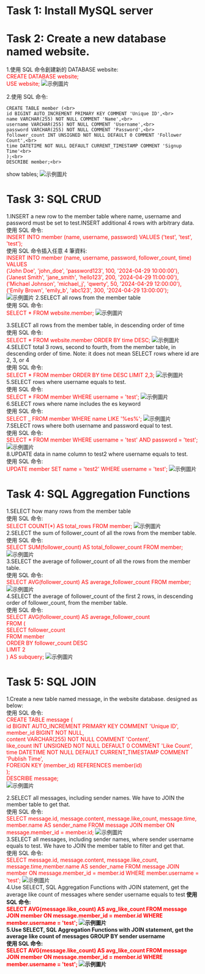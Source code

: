 # Task 1: Install MySQL server <br>

# Task 2: Create a new database named website.

1.使用 SQL 命令創建新的 DATABASE website:<br>
<span style="color:red">CREATE DATABASE website;<br>
USE website;</span>
![示例圖片](pic1.JPG)

2.使用 SQL 命令:<br>
```
CREATE TABLE member (<br>
id BIGINT AUTO_INCREMENT PRIMARY KEY COMMENT 'Unique ID',<br>
name VARCHAR(255) NOT NULL COMMENT 'Name',<br>
username VARCHAR(255) NOT NULL COMMENT 'Username',<br>
password VARCHAR(255) NOT NULL COMMENT 'Password',<br>
follower_count INT UNSIGNED NOT NULL DEFAULT 0 COMMENT 'Follower Count',<br>
time DATETIME NOT NULL DEFAULT CURRENT_TIMESTAMP COMMENT 'Signup Time'<br>
);<br>
DESCRIBE member;<br>
```
show tables;
![示例圖片](pic2.JPG)

# Task 3: SQL CRUD <br>

1.INSERT a new row to the member table where name, username and password must be set to test.INSERT additional 4 rows with arbitrary data.<br>
使用 SQL 命令:<br>
<span style="color:red">INSERT INTO member (name, username, password) VALUES ('test', 'test', 'test');</span><br>
使用 SQL 命令插入任意 4 筆資料:<br>
<span style="color:red">
INSERT INTO member (name, username, password, follower_count, time) <br>
VALUES <br>
('John Doe', 'john_doe', 'password123', 100, '2024-04-29 10:00:00'),<br>
('Janest Smith', 'jane_smith', 'hello123', 200, '2024-04-29 11:00:00'),<br>
('Michael Johnson', 'michael_j', 'qwerty', 50, '2024-04-29 12:00:00'),<br>
('Emily Brown', 'emily_b', 'abc123', 300, '2024-04-29 13:00:00');
</span><br>
![示例圖片](pic3.JPG)
2.SELECT all rows from the member table<br>
使用 SQL 命令:<br>
<span style="color:red">
SELECT \* FROM website.member;
</span>
![示例圖片](pic4.JPG)

3.SELECT all rows from the member table, in descending order of time<br>
使用 SQL 命令:<br>
<span style="color:red">
SELECT \* FROM website.member ORDER BY time DESC;
</span>
![示例圖片](pic5.JPG)
4.SELECT total 3 rows, second to fourth, from the member table, in descending order of time. Note: it does not mean SELECT rows where id are 2, 3, or 4<br>
使用 SQL 命令:<br>
<span style="color:red">
SELECT \* FROM member ORDER BY time DESC LIMIT 2,3;
</span>
![示例圖片](pic6.JPG)
5.SELECT rows where username equals to test.<br>
使用 SQL 命令:<br>
<span style="color:red">
SELECT \* FROM member WHERE username = 'test';
</span>
![示例圖片](pic7.JPG) <br>
6.SELECT rows where name includes the es keyword<br>
使用 SQL 命令:<br>
<span style="color:red">
SELECT \_ FROM member WHERE name LIKE '%es%';
</span>
![示例圖片](pic8.JPG) <br>
7.SELECT rows where both username and password equal to test.<br>
使用 SQL 命令:<br>
<span style="color:red">
SELECT \* FROM member WHERE username = 'test' AND password = 'test';
</span>
![示例圖片](pic9.JPG) <br>
8.UPDATE data in name column to test2 where username equals to test.<br>
使用 SQL 命令:<br>
<span style="color:red">
UPDATE member SET name = 'test2' WHERE username = 'test';
</span>
![示例圖片](pic10.JPG) <br>

# Task 4: SQL Aggregation Functions <br>

1.SELECT how many rows from the member table<br>
使用 SQL 命令:<br>
<span style="color:red">
SELECT COUNT(\*) AS total_rows FROM member;
</span>
![示例圖片](pic11.JPG) <br>
2.SELECT the sum of follower_count of all the rows from the member table.<br>
使用 SQL 命令:<br>
<span style="color:red">
SELECT SUM(follower_count) AS total_follower_count FROM member;
</span>
![示例圖片](pic12.JPG) <br>
3.SELECT the average of follower_count of all the rows from the member table.<br>
使用 SQL 命令:<br>
<span style="color:red">
SELECT AVG(follower_count) AS average_follower_count FROM member;
</span>
![示例圖片](pic13.JPG) <br>
4.SELECT the average of follower_count of the first 2 rows, in descending order of follower_count, from the member table.<br>
使用 SQL 命令:<br>
<span style="color:red">
SELECT AVG(follower_count) AS average_follower_count<br>
FROM (<br>
SELECT follower_count<br>
FROM member<br>
ORDER BY follower_count DESC<br>
LIMIT 2<br>
) AS subquery;
</span>
![示例圖片](pic14.JPG) <br>

# Task 5: SQL JOIN<br>

1.Create a new table named message, in the website database. designed as below:<br>
使用 SQL 命令:<br>
<span style="color:red">
CREATE TABLE message (<br>
id BIGINT AUTO_INCREMENT PRIMARY KEY COMMENT 'Unique ID',<br>
member_id BIGINT NOT NULL,<br>
content VARCHAR(255) NOT NULL COMMENT 'Content',<br>
like_count INT UNSIGNED NOT NULL DEFAULT 0 COMMENT 'Like Count',<br>
time DATETIME NOT NULL DEFAULT CURRENT_TIMESTAMP COMMENT 'Publish Time',<br>
FOREIGN KEY (member_id) REFERENCES member(id)<br>
);<br>
DESCRIBE message;<br>
</span>
![示例圖片](picMessage.JPG) <br>

2.SELECT all messages, including sender names. We have to JOIN the member table to get that.<br>
使用 SQL 命令:<br>
<span style="color:red">
SELECT message.id, message.content, message.like_count, message.time, member.name AS sender_name FROM message JOIN member ON message.member_id = member.id;
</span>
![示例圖片](pic15.JPG) <br>
3.SELECT all messages, including sender names, where sender username equals to test. We have to JOIN the member table to filter and get that.<br>
使用 SQL 命令:<br>
<span style="color:red">
SELECT message.id, message.content, message.like_count, message.time,member.name AS sender_name FROM message JOIN member ON message.member_id = member.id WHERE member.username = 'test';
</span>
![示例圖片](pic16.JPG) <br>
4.Use SELECT, SQL Aggregation Functions with JOIN statement, get the average like
count of messages where sender username equals to test<b>
使用 SQL 命令:<br>
<span style="color:red">
SELECT AVG(message.like_count) AS avg_like_count FROM message JOIN member ON message.member_id = member.id WHERE member.username = 'test';
</span>
![示例圖片](pic17.JPG) <br>
5.Use SELECT, SQL Aggregation Functions with JOIN statement, get the average like count of messages GROUP BY sender username <br>
使用 SQL 命令:<br>
<span style="color:red">
SELECT AVG(message.like_count) AS avg_like_count FROM message JOIN member ON message.member_id = member.id WHERE member.username = 'test';
</span>
![示例圖片](pic18.JPG) <br>
